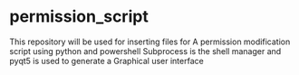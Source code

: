 # permission_script

This repository will be used for inserting files for
A permission modification script using python and powershell
Subprocess is the shell manager and pyqt5 is used to generate a Graphical user interface
